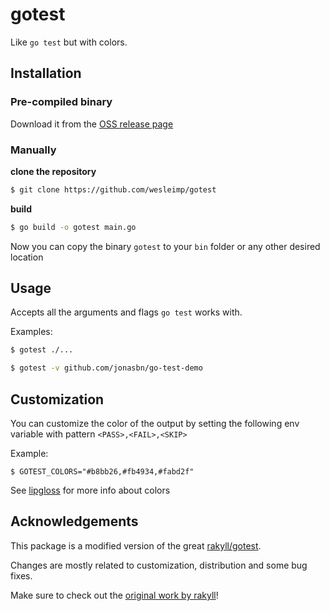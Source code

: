 # gotest

Like `go test` but with colors.

## Installation

### Pre-compiled binary

Download it from the [OSS release page](https://github.com/wesleimp/gotest/releases)

### Manually

**clone the repository**

```sh
$ git clone https://github.com/wesleimp/gotest
```

**build**

```sh
$ go build -o gotest main.go
```

Now you can copy the binary `gotest` to your `bin` folder or any other desired location

## Usage

Accepts all the arguments and flags `go test` works with.

Examples:

```sh
$ gotest ./...
```

```sh
$ gotest -v github.com/jonasbn/go-test-demo
```

## Customization

You can customize the color of the output by setting the following env variable with pattern `<PASS>,<FAIL>,<SKIP>`

Example:

```
$ GOTEST_COLORS="#b8bb26,#fb4934,#fabd2f"
```

See [lipgloss][1] for more info about colors

## Acknowledgements

This package is a modified version of the great [rakyll/gotest][2].

Changes are mostly related to customization, distribution and some bug fixes.

Make sure to check out the [original work by rakyll][2]!

[1]: https://github.com/charmbracelet/lipgloss
[2]: https://github.com/rakyll/gotest
